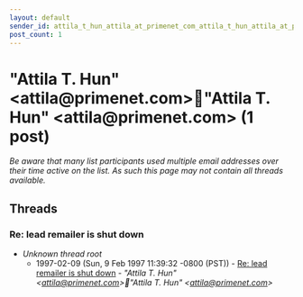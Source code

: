 ```yaml
---
layout: default
sender_id: attila_t_hun_attila_at_primenet_com_attila_t_hun_attila_at_primenet_com_
post_count: 1
---
```


# "Attila T. Hun" <attila<span>@</span>primenet.com>"Attila T. Hun" <attila<span>@</span>primenet.com> (1 post)

_Be aware that many list participants used multiple email addresses over their time active on the list. As such this page may not contain all threads available._

## Threads

### Re: lead remailer is shut down
+ _Unknown thread root_
  + 1997-02-09 (Sun, 9 Feb 1997 11:39:32 -0800 (PST)) - [Re: lead remailer is shut down](/archive/1997/02/4118fa6dc8d66cf228e4a8bac689aa9e24a4d5b48ed71fee2853401b1d178da3) - _"Attila T. Hun" \<attila@primenet.com\>"Attila T. Hun" \<attila@primenet.com\>_

